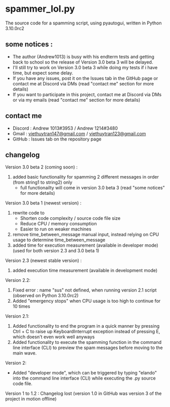 # spammer_lol.py
The source code for a spamming script, using pyautogui, written in Python 3.10.0rc2

## some notices :
- The author (Andrew1013) is busy with his endterm tests and getting back to school so the release of Version 3.0 beta 3 will be delayed.
- I'll still try to work on Version 3.0 beta 3 while doing my tests if i have time, but expect some delay.
- If you have any issues, post it on the Issues tab in the GitHub page or contact me at Discord via DMs (read "contact me" section for more details)
- If you want to participate in this project, contact me at Discord via DMs or via my emails (read "contact me" section for more details)

## contact me
- Discord : Andrew 1013#3953 / Andrew 1214#3480
- Gmail : viethuytran147@gmail.com / viethuytran123@gmail.com
- GitHub : Issues tab on the repository page

## changelog
Version 3.0 beta 2 (coming soon) :
1. added basic functionality for spamming 2 different messages in order (from string1 to string2) only
   - full functionailty will come in version 3.0 beta 3 (read "some notices" for more details)

Version 3.0 beta 1 (newest version) :
1. rewrite code to
   - Shorten code complexity / source code file size
   - Reduce CPU / memory consumption
   - Easier to run on weaker machines
2. remove time_between_message manual input, instead relying on CPU usage to determine time_between_message
3. added time for execution measurement (available in developer mode) (used for both version 2.3 and 3.0 beta 1)

Version 2.3 (newest stable version) :
1. added execution time measurement (available in development mode)

Version 2.2:
1. Fixed error : name "sus" not defined, when running version 2.1 script (observed on Python 3.10.0rc2)
2. Added "emergency stops" when CPU usage is too high to continue for 10 times

Version 2.1:
1. Added functionality to end the program in a quick manner by pressing Ctrl + C to raise up KeyboardInterrupt exception instead of pressing E, which doesn't even work well anyways
2. Added functionality to execute the spamming function in the command line interface (CLI) to preview the spam messages before moving to the main wave.

Version 2:
- Added "developer mode", which can be triggered by typing "elando" into the command line interface (CLI) while executing the .py source code file.

Version 1 to 1.2 :
Changelog lost (version 1.0 in GitHub was version 3 of the project in motion offline)
